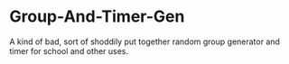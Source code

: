 # Group-And-Timer-Gen
A kind of bad, sort of shoddily put together random group generator and timer for school and other uses.
